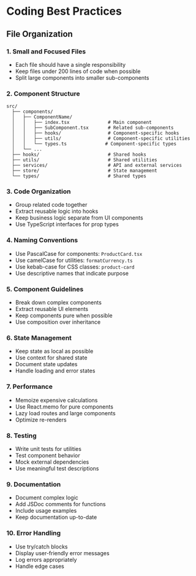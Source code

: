 # Coding Best Practices

## File Organization

### 1. Small and Focused Files
- Each file should have a single responsibility
- Keep files under 200 lines of code when possible
- Split large components into smaller sub-components

### 2. Component Structure
```
src/
  ├── components/
  │   ├── ComponentName/
  │   │   ├── index.tsx              # Main component
  │   │   ├── SubComponent.tsx       # Related sub-components
  │   │   ├── hooks/                 # Component-specific hooks
  │   │   ├── utils/                 # Component-specific utilities
  │   │   └── types.ts              # Component-specific types
  │   └── ...
  ├── hooks/                         # Shared hooks
  ├── utils/                         # Shared utilities
  ├── services/                      # API and external services
  ├── store/                         # State management
  └── types/                         # Shared types
```

### 3. Code Organization
- Group related code together
- Extract reusable logic into hooks
- Keep business logic separate from UI components
- Use TypeScript interfaces for prop types

### 4. Naming Conventions
- Use PascalCase for components: `ProductCard.tsx`
- Use camelCase for utilities: `formatCurrency.ts`
- Use kebab-case for CSS classes: `product-card`
- Use descriptive names that indicate purpose

### 5. Component Guidelines
- Break down complex components
- Extract reusable UI elements
- Keep components pure when possible
- Use composition over inheritance

### 6. State Management
- Keep state as local as possible
- Use context for shared state
- Document state updates
- Handle loading and error states

### 7. Performance
- Memoize expensive calculations
- Use React.memo for pure components
- Lazy load routes and large components
- Optimize re-renders

### 8. Testing
- Write unit tests for utilities
- Test component behavior
- Mock external dependencies
- Use meaningful test descriptions

### 9. Documentation
- Document complex logic
- Add JSDoc comments for functions
- Include usage examples
- Keep documentation up-to-date

### 10. Error Handling
- Use try/catch blocks
- Display user-friendly error messages
- Log errors appropriately
- Handle edge cases